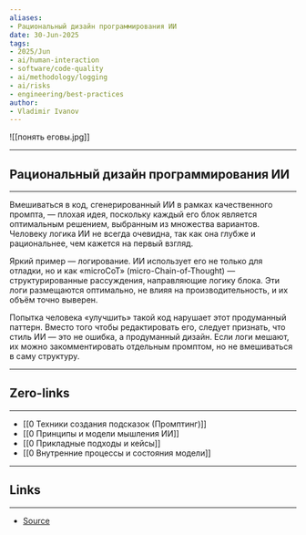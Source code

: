 ```yaml
---
aliases: 
- Рациональный дизайн программирования ИИ 
date: 30-Jun-2025
tags:
- 2025/Jun
- ai/human-interaction
- software/code-quality
- ai/methodology/logging
- ai/risks
- engineering/best-practices
author:
- Vladimir Ivanov
---
```

![[понять еговы.jpg]]

-----
##  Рациональный дизайн программирования ИИ
-----
Вмешиваться в код, сгенерированный ИИ в рамках качественного промпта, — плохая идея, поскольку каждый его блок является оптимальным решением, выбранным из множества вариантов. Человеку логика ИИ не всегда очевидна, так как она глубже и рациональнее, чем кажется на первый взгляд.

Яркий пример — логирование. ИИ использует его не только для отладки, но и как «microCoT» (micro-Chain-of-Thought) — структурированные рассуждения, направляющие логику блока. Эти логи размещаются оптимально, не влияя на производительность, и их объём точно выверен.

Попытка человека «улучшить» такой код нарушает этот продуманный паттерн. Вместо того чтобы редактировать его, следует признать, что стиль ИИ — это не ошибка, а продуманный дизайн. Если логи мешают, их можно закомментировать отдельным промптом, но не вмешиваться в саму структуру.

---
## Zero-links
---
- [[0 Техники создания подсказок (Промптинг)]]
- [[0 Принципы и модели мышления ИИ]]
- [[0 Прикладные подходы и кейсы]]
- [[0 Внутренние процессы и состояния модели]]

---
## Links
---
- [Source](https://t.me/turboproject/1751)